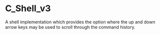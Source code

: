 C_Shell_v3
==========

A shell implementation which provides the option where the up and down arrow keys may be used to scroll through the command history.
